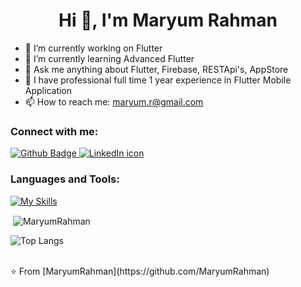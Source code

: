 <h1 align="center">Hi 👋, I'm Maryum Rahman</h1>

- 🔭 I’m currently working on Flutter
- 🌱 I’m currently learning Advanced Flutter
- 💬 Ask me anything about Flutter, Firebase, RESTApi's, AppStore
- 🌱 I have professional full time 1 year experience in Flutter Mobile Application
- 📫 How to reach me: maryum.r@gmail.com
 



  
### Connect with me:
<div id="badges">
  <a href="https://github.com/MaryumRahman">
    <img src="https://img.shields.io/badge/Github-white?style=for-the-badge&logo=Github&logoColor=black" alt="Github Badge"/>
  </a>
  <a href="https://www.linkedin.com/in/maryum-rahman-a0486670">
  <img src="https://img.shields.io/badge/LinkedIn-0077B5?style=for-the-badge&logo=linkedin&logoColor=white" alt="LinkedIn icon">
  </a>
</div>

### Languages and Tools:
[![My Skills](https://skillicons.dev/icons?i=flutter,dart,java,firebase,github,git,postman,figma,androidstudio,githubactions,postgres,stackoverflow,xd&perline=5)](https://skillicons.dev)

<p>&nbsp;<img align="center" src="https://github-readme-stats.vercel.app/api?username=MaryumRahman&show_icons=true&locale=en&theme=dark" alt="MaryumRahman" /></p>

![Top Langs](https://github-readme-stats.vercel.app/api/top-langs/?username=MaryumRahman&theme=dark)


<br>
⭐️ From [MaryumRahman](https://github.com/MaryumRahman)
